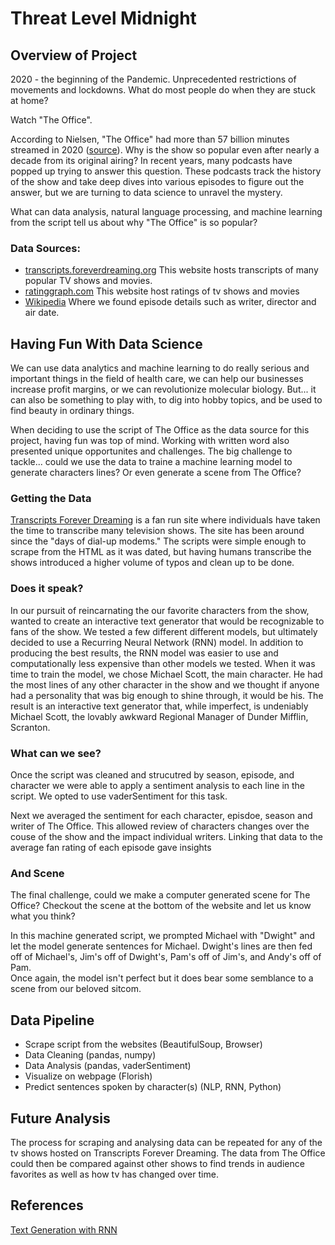 
# Threat Level Midnight

## Overview of Project
2020 - the beginning of the Pandemic. Unprecedented restrictions of movements and lockdowns. What do most people do when they are stuck at home? 

Watch "The Office". 

According to Nielsen, "The Office" had more than 57 billion minutes streamed in 2020 ([source](https://www.nielsen.com/us/en/insights/article/2021/tops-of-2020-nielsen-streaming-unwrapped/)). Why is the show so popular even after nearly a decade from its original airing? In recent years, many podcasts have popped up trying to answer this question. These podcasts track the history of the show and take deep dives into various episodes to figure out the answer, but we are turning to data science to unravel the mystery.

What can data analysis, natural language processing, and machine learning from the script tell us about why "The Office" is so popular?

### Data Sources: 
- [transcripts.foreverdreaming.org](https://transcripts.foreverdreaming.org/viewtopic.php?f=574&t=25301&sid=55341a4d23dec85533d960b6ff9edc2a)
This website hosts transcripts of many popular TV shows and movies.
- [ratinggraph.com](https://www.ratingraph.com/tv-shows/the-office-ratings-17546/#episodes) This website host ratings of tv shows and movies 
- [Wikipedia](https://en.wikipedia.org/wiki/The_Office_(American_TV_series)) Where we found episode details such as writer, director and air date.

<!-- ### Questions to Answer:
1) Who are the characters of "The Office"?   
2) Which character had the most lines throughout the show?
3) What was each character's overall sentiment throughout the show?   
4) Can we generate text for one or more characters with NLP Machine Learning? -->

## Having Fun With Data Science 

We can use data analytics and machine learning to do really serious and important things in the field of health care, we can help our businesses increase profit margins, or we can revolutionize molecular biology. But... it can also be something to play with, to dig into hobby topics, and be used to find beauty in ordinary things. 


When deciding to use the script of The Office as the data source for this project, having fun was top of mind. Working with written word also presented unique opportunites and challenges. The big challenge to tackle... could we use the data to traine a machine learning model to generate characters lines? Or even generate a scene from The Office?


### Getting the Data
[Transcripts Forever Dreaming](https://transcripts.foreverdreaming.org/about/) is a fan run site where individuals have taken the time to transcribe many television shows. The site has been around since the "days of dial-up modems." The scripts were simple enough to scrape from the HTML as it was dated, but having humans transcribe the shows introduced a higher volume of typos and clean up to be done. 


### Does it speak?
In our pursuit of reincarnating the our favorite characters from the show, wanted to create an interactive text generator that would be recognizable to fans of the show. We tested a few different different models, but ultimately decided to use a Recurring Neural Network (RNN) model. In addition to producing the best results, the RNN model was easier to use and computationally less expensive than other models we tested. When it was time to train the model, we chose Michael Scott, the main character. He had the most lines of any other character in the show and we thought if anyone had a personality that was big enough to shine through, it would be his. The result is an interactive text generator that, while imperfect, is undeniably Michael Scott, the lovably awkward Regional Manager of Dunder Mifflin, Scranton.

### What can we see? 
Once the script was cleaned and strucutred by season, episode, and character we were able to apply a sentiment analysis to each line in the script. We opted to use vaderSentiment for this task. 

Next we averaged the sentiment for each character, episdoe, season and writer of The Office. This allowed review of characters changes over the couse of the show and the impact individual writers. Linking that data to the average fan rating of each episode gave insights 

### And Scene 
The final challenge, could we make a computer generated scene for The Office? Checkout the scene at the bottom of the website and let us know what you think? 

 In this machine generated script, we prompted Michael with "Dwight" and let the model generate
                        sentences for Michael. Dwight's lines are then fed off of Michael's, Jim's off of Dwight's,
                        Pam's off of Jim's, and Andy's off of Pam.
                        <br> Once again, the model isn't perfect but it does bear some semblance to a scene from our
                        beloved sitcom.

## Data Pipeline
- Scrape script from the websites (BeautifulSoup, Browser)
- Data Cleaning (pandas, numpy)
- Data Analysis (pandas, vaderSentiment)
- Visualize on webpage (Florish)
- Predict sentences spoken by character(s) (NLP, RNN, Python)

## Future Analysis 
The process for scraping and analysing data can be repeated for any of the tv shows hosted on Transcripts Forever Dreaming. The data from The Office could then be compared against other shows to find trends in audience favorites as well as how tv has changed over time.

## References
[Text Generation with RNN](https://www.tensorflow.org/text/tutorials/text_generation)

